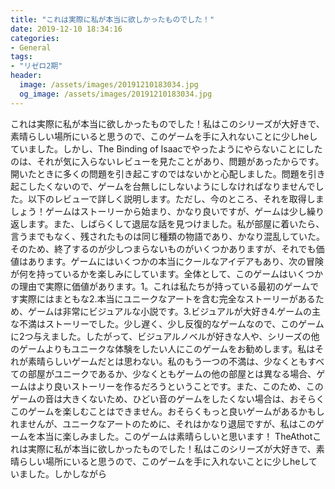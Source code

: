 ```yaml
---
title: "これは実際に私が本当に欲しかったものでした！"
date: 2019-12-10 18:34:16
categories:
- General
tags:
- "リゼロ2期"
header:
  image: /assets/images/20191210183034.jpg
  og_image: /assets/images/20191210183034.jpg
---
```


これは実際に私が本当に欲しかったものでした！私はこのシリーズが大好きで、素晴らしい場所にいると思うので、このゲームを手に入れないことに少しheしていました。しかし、The Binding of Isaacでやったようにやらないことにしたのは、それが気に入らないレビューを見たことがあり、問題があったからです。開いたときに多くの問題を引き起こすのではないかと心配しました。問題を引き起こしたくないので、ゲームを台無しにしないようにしなければなりませんでした。以下のレビューで詳しく説明します。ただし、今のところ、それを取得しましょう！ゲームはストーリーから始まり、かなり良いですが、ゲームは少し繰り返します。また、しばらくして退屈な話を見つけました。私が部屋に着いたら、言うまでもなく、残されたものは同じ種類の物語であり、かなり混乱していた。そのため、終了するのが少しつまらないものがいくつかありますが、それでも価値はあります。ゲームにはいくつかの本当にクールなアイデアもあり、次の冒険が何を持っているかを楽しみにしています。全体として、このゲームはいくつかの理由で実際に価値があります。1。これは私たちが持っている最初のゲームです実際にはまともな2.本当にユニークなアートを含む完全なストーリーがあるため、ゲームは非常にビジュアルな小説です。3.ビジュアルが大好き4.ゲームの主な不満はストーリーでした。少し遅く、少し反復的なゲームなので、このゲームに2つ与えました。したがって、ビジュアルノベルが好きな人や、シリーズの他のゲームよりもユニークな体験をしたい人にこのゲームをお勧めします。私はそれが素晴らしいゲームだとは思わない。私のもう一つの不満は、少なくともすべての部屋がユニークであるか、少なくともゲームの他の部屋とは異なる場合、ゲームはより良いストーリーを作るだろうということです。また、このため、このゲームの音は大きくないため、ひどい音のゲームをしたくない場合は、おそらくこのゲームを楽しむことはできません。おそらくもっと良いゲームがあるかもしれませんが、ユニークなアートのために、それはかなり退屈ですが、私はこのゲームを本当に楽しみました。このゲームは素晴らしいと思います！ TheAthotこれは実際に私が本当に欲しかったものでした！私はこのシリーズが大好きで、素晴らしい場所にいると思うので、このゲームを手に入れないことに少しheしていました。しかしながら
